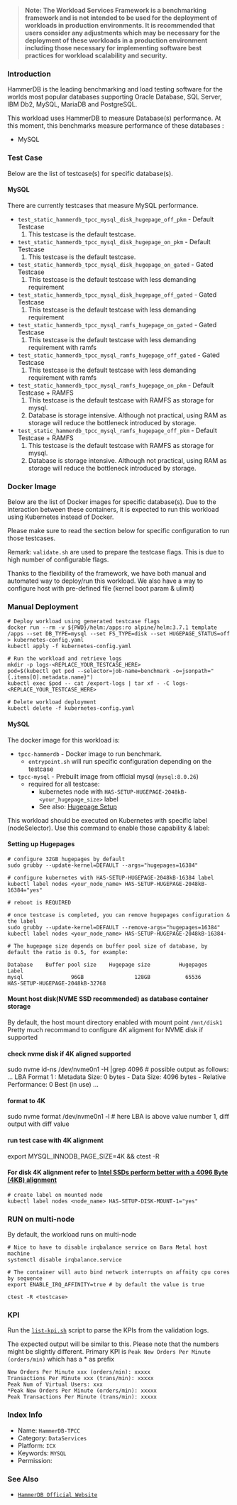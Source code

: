 >
> **Note: The Workload Services Framework is a benchmarking framework and is not intended to be used for the deployment of workloads in production environments. It is recommended that users consider any adjustments which may be necessary for the deployment of these workloads in a production environment including those necessary for implementing software best practices for workload scalability and security.**
>
### Introduction

HammerDB is the leading benchmarking and load testing software for the worlds most popular databases supporting Oracle Database, SQL Server, IBM Db2, MySQL, MariaDB and PostgreSQL.

This workload uses HammerDB to measure Database(s) performance. At this moment, this benchmarks measure performance of these databases :

* MySQL


### Test Case
Below are the list of testcase(s) for specific database(s).

#### MySQL

There are currently testcases that measure MySQL performance.

* `test_static_hammerdb_tpcc_mysql_disk_hugepage_off_pkm` - Default Testcase
    1. This testcase is the default testcase.
* `test_static_hammerdb_tpcc_mysql_disk_hugepage_on_pkm` - Default Testcase
    1. This testcase is the default testcase.
* `test_static_hammerdb_tpcc_mysql_disk_hugepage_on_gated` - Gated Testcase
    1. This testcase is the default testcase with less demanding requirement
* `test_static_hammerdb_tpcc_mysql_disk_hugepage_off_gated` - Gated Testcase
    1. This testcase is the default testcase with less demanding requirement
* `test_static_hammerdb_tpcc_mysql_ramfs_hugepage_on_gated` - Gated Testcase
    1. This testcase is the default testcase with less demanding requirement with ramfs
* `test_static_hammerdb_tpcc_mysql_ramfs_hugepage_off_gated` - Gated Testcase
    1. This testcase is the default testcase with less demanding requirement with ramfs
* `test_static_hammerdb_tpcc_mysql_ramfs_hugepage_on_pkm` - Default Testcase + RAMFS
    1. This testcase is the default testcase with RAMFS as storage for mysql.
    2. Database is storage intensive. Although not practical, using RAM as storage will reduce the bottleneck introduced by storage.
* `test_static_hammerdb_tpcc_mysql_ramfs_hugepage_off_pkm` - Default Testcase + RAMFS
    1. This testcase is the default testcase with RAMFS as storage for mysql.
    2. Database is storage intensive. Although not practical, using RAM as storage will reduce the bottleneck introduced by storage.

### Docker Image

Below are the list of Docker images for specific database(s). Due to the interaction between these containers, it is expected to run this workload using Kubernetes instead of Docker.

Please make sure to read the section below for specific configuration to run those testcases.

Remark: `validate.sh` are used to prepare the testcase flags. This is due to high number of configurable flags.


Thanks to the flexibility of the framework, we have both manual and automated way to deploy/run this workload. We also have a way to configure host with pre-defined file (kernel boot param & ulimit)

### Manual Deployment

```
# Deploy workload using generated testcase flags
docker run --rm -v ${PWD}/helm:/apps:ro alpine/helm:3.7.1 template /apps --set DB_TYPE=mysql --set FS_TYPE=disk --set HUGEPAGE_STATUS=off > kubernetes-config.yaml
kubectl apply -f kubernetes-config.yaml

# Run the workload and retrieve logs
mkdir -p logs-<REPLACE_YOUR_TESTCASE_HERE>
pod=$(kubectl get pod --selector=job-name=benchmark -o=jsonpath="{.items[0].metadata.name}")
kubectl exec $pod -- cat /export-logs | tar xf - -C logs-<REPLACE_YOUR_TESTCASE_HERE>

# Delete workload deployment
kubectl delete -f kubernetes-config.yaml
```


#### MySQL
The docker image for this workload is:
* `tpcc-hammerdb` - Docker image to run benchmark.
    * `entrypoint.sh` will run specific configuration depending on the testcase
* `tpcc-mysql` - Prebuilt image from official mysql (`mysql:8.0.26`)
    * required for all testcase:
        * kubernetes node with `HAS-SETUP-HUGEPAGE-2048kB-<your_hugepage_size>` label
        * See also: [Hugepage Setup](../../doc/setup-hugepage.md)

This workload should be executed on Kubernetes with specific label (nodeSelector).
Use this command to enable those capability & label:

#### Setting up Hugepages
```
# configure 32GB hugepages by default
sudo grubby --update-kernel=DEFAULT --args="hugepages=16384"

# configure kubernetes with HAS-SETUP-HUGEPAGE-2048kB-16384 label
kubectl label nodes <your_node_name> HAS-SETUP-HUGEPAGE-2048kB-16384="yes"

# reboot is REQUIRED

# once testcase is completed, you can remove hugepages configuration & the label
sudo grubby --update-kernel=DEFAULT --remove-args="hugepages=16384"
kubectl label nodes <your_node_name> HAS-SETUP-HUGEPAGE-2048kB-16384-

# The hugepage size depends on buffer pool size of database, by default the ratio is 0.5, for example:

Database    Buffer pool size    Hugepage size         Hugepages                      Label               
mysql               96GB                128GB           65536             HAS-SETUP-HUGEPAGE-2048kB-32768

```

#### Mount host disk(NVME SSD recommended) as database container storage
By default, the host mount directory enabled with mount point `/mnt/disk1`
Pretty much recommand to configure 4K aligment for NVME disk if supported

#### check nvme disk if 4K aligned supported
sudo nvme id-ns /dev/nvme0n1 -H |grep 4096 # possible output as follows:
...
LBA Format  1 : Metadata Size: 0   bytes - Data Size: 4096 bytes - Relative Performance: 0 Best (in use)
...

#### format to 4K
sudo nvme format /dev/nvme0n1 -l <LBA> # here LBA is above value number 1, diff output with diff value

#### run test case with 4K alignment
export MYSQL_INNODB_PAGE_SIZE=4K && ctest -R <testcase>

#### For disk 4K alignment refer to [Intel SSDs perform better with a 4096 Byte (4KB) alignment](https://www.intel.com/content/dam/www/public/us/en/documents/white-papers/ssd-server-storage-applications-paper.pdf )

```
# create label on mounted node
kubectl label nodes <node_name> HAS-SETUP-DISK-MOUNT-1="yes"

```

### RUN on multi-node
By default, the workload runs on multi-node
```
# Nice to have to disable irqbalance service on Bara Metal host machine
systemctl disable irqbalance.service

# The container will auto bind network interrupts on affnity cpu cores by sequence
export ENABLE_IRQ_AFFINITY=true # by default the value is true

ctest -R <testcase>

```

### KPI
Run the [`list-kpi.sh`](../../doc/ctest.md#list-kpish) script to parse the KPIs from the validation logs. 

The expected output will be similar to this. Please note that the numbers might be slightly different. 
Primary KPI is `Peak New Orders Per Minute (orders/min)` which has a * as prefix

```
New Orders Per Minute xxx (orders/min): xxxxx
Transactions Per Minute xxx (trans/min): xxxxx
Peak Num of Virtual Users: xxx
*Peak New Orders Per Minute (orders/min): xxxxx
Peak Transactions Per Minute (trans/min): xxxxx
```

### Index Info
- Name: `HammerDB-TPCC`  
- Category: `DataServices`  
- Platform: `ICX`  
- Keywords: `MYSQL`  
- Permission:   

### See Also

- [`HammerDB Official Website`](https://www.hammerdb.com/)


